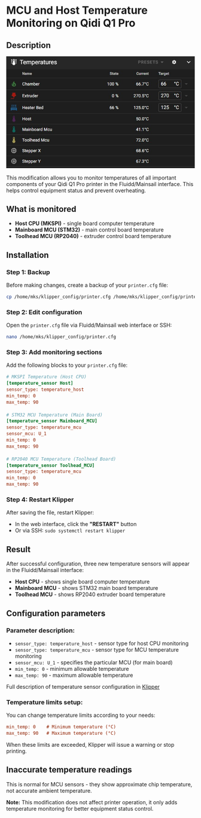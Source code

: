 # MCU and Host Temperature Monitoring on Qidi Q1 Pro

## Description
![Fluidd](/docs/images/fluid-temp.jpg)

This modification allows you to monitor temperatures of all important components of your Qidi Q1 Pro printer in the Fluidd/Mainsail interface. This helps control equipment status and prevent overheating.

## What is monitored

- **Host CPU (MKSPI)** - single board computer temperature
- **Mainboard MCU (STM32)** - main control board temperature
- **Toolhead MCU (RP2040)** - extruder control board temperature

## Installation

### Step 1: Backup

Before making changes, create a backup of your `printer.cfg` file:

```bash
cp /home/mks/klipper_config/printer.cfg /home/mks/klipper_config/printer.cfg.backup
```

### Step 2: Edit configuration

Open the `printer.cfg` file via Fluidd/Mainsail web interface or SSH:

```bash
nano /home/mks/klipper_config/printer.cfg
```

### Step 3: Add monitoring sections

Add the following blocks to your `printer.cfg` file:

```ini
# MKSPI Temperature (Host CPU)
[temperature_sensor Host]
sensor_type: temperature_host
min_temp: 0
max_temp: 90

# STM32 MCU Temperature (Main Board)
[temperature_sensor Mainboard_MCU]
sensor_type: temperature_mcu
sensor_mcu: U_1
min_temp: 0
max_temp: 90

# RP2040 MCU Temperature (Toolhead Board)
[temperature_sensor Toolhead_MCU]
sensor_type: temperature_mcu
min_temp: 0
max_temp: 90
```

### Step 4: Restart Klipper

After saving the file, restart Klipper:

- In the web interface, click the **"RESTART"** button
- Or via SSH: `sudo systemctl restart klipper`

## Result

After successful configuration, three new temperature sensors will appear in the Fluidd/Mainsail interface:

- **Host CPU** - shows single board computer temperature
- **Mainboard MCU** - shows STM32 main board temperature
- **Toolhead MCU** - shows RP2040 extruder board temperature

## Configuration parameters

### Parameter description:

- `sensor_type: temperature_host` - sensor type for host CPU monitoring
- `sensor_type: temperature_mcu` - sensor type for MCU temperature monitoring
- `sensor_mcu: U_1` - specifies the particular MCU (for main board)
- `min_temp: 0` - minimum allowable temperature
- `max_temp: 90` - maximum allowable temperature

Full description of temperature sensor configuration in [Klipper](https://www.klipper3d.org/Config_Reference.html#temperature_sensor)

### Temperature limits setup:

You can change temperature limits according to your needs:

```ini
min_temp: 0    # Minimum temperature (°C)
max_temp: 90   # Maximum temperature (°C)
```

When these limits are exceeded, Klipper will issue a warning or stop printing.

## Inaccurate temperature readings

This is normal for MCU sensors - they show approximate chip temperature, not accurate ambient temperature.

**Note:** This modification does not affect printer operation, it only adds temperature monitoring for better equipment status control.
